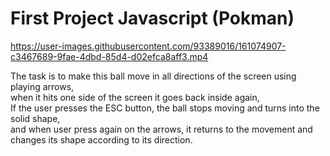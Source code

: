 # First Project Javascript (Pokman)

https://user-images.githubusercontent.com/93389016/161074907-c3467689-9fae-4dbd-85d4-d02efca8aff3.mp4

The task is to make this ball move in all directions of the screen using playing arrows,  
when it hits one side of the screen it goes back inside again,  
If the user presses the ESC button, the ball stops moving and turns into the solid shape,  
and when user press again on the arrows, it returns to the movement and changes its shape according to its direction.


